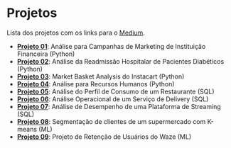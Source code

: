 # Projetos

Lista dos projetos com os links para o [Medium](https://medium.com/@ndosanjosc).

- **[Projeto 01](https://medium.com/@ndosanjosc/an%C3%A1lise-para-campanhas-de-marketing-8a4e4381c9dc)**: Análise para Campanhas de Marketing de Instituição Financeira (Python)
- **[Projeto 02](https://medium.com/@ndosanjosc/an%C3%A1lise-da-readmiss%C3%A3o-hospitalar-de-pacientes-diab%C3%A9ticos-ec64a9ed2aaf)**: Análise da Readmissão Hospitalar de Pacientes Diabéticos (Python)
- **[Projeto 03](https://medium.com/@ndosanjosc/market-basket-analysis-do-instacart-bbf6b4e0403a)**: Market Basket Analysis do Instacart (Python)
- **[Projeto 04](https://medium.com/@ndosanjosc/an%C3%A1lise-para-recursos-humanos-com-python-b9b6c8c6f696)**: Análise para Recursos Humanos (Python)
- **[Projeto 05](https://medium.com/@ndosanjosc/an%C3%A1lise-do-perfil-de-consumo-de-restaurante-com-sql-6019b2a65458)**: Análise do Perfil de Consumo de um Restaurante (SQL)
- **[Projeto 06](https://medium.com/@ndosanjosc/an%C3%A1lise-operacional-de-um-servi%C3%A7o-de-delivery-com-sql-6a8e9e38b3ec)**: Análise Operacional de um Serviço de Delivery (SQL)
- **[Projeto 07](https://medium.com/@ndosanjosc/an%C3%A1lise-de-desempenho-de-uma-plataforma-de-streaming-com-sql-a9236e5f2c39)**: Análise de Desempenho de uma Plataforma de Streaming (SQL)
- **[Projeto 08](https://medium.com/@ndosanjosc/segmenta%C3%A7%C3%A3o-de-clientes-de-um-supermercado-com-k-means-69df34758d86)**: Segmentação de clientes de um supermercado com K-means (ML)
- **[Projeto 09]()**: Projeto de Retenção de Usuários do Waze (ML)